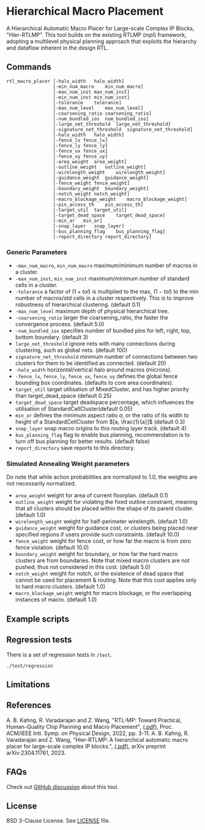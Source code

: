 # Hierarchical Macro Placement

A Hierarchical Automatic Macro Placer for Large-scale Complex IP Blocks, "Hier-RTLMP".
This tool builds on the existing RTLMP (*mpl*) framework, adopting a multilevel physical 
planning approach that exploits the hierarchy and dataflow inherent in the design RTL.

## Commands

```
rtl_macro_placer [-halo_width   halo_width]
                 [-min_num_macro    min_num_macro]
                 [-max_num_inst max_num_inst]  
                 [-min_num_inst min_num_inst] 
                 [-tolerance    tolerance]     
                 [-max_num_level    max_num_level] 
                 [-coarsening_ratio coarsening_ratio]
                 [-num_bundled_ios  num_bundled_ios]
                 [-large_net_threshold  large_net_threshold]
                 [-signature_net_threshold  signature_net_threshold]
                 [-halo_width   halo_width] 
                 [-fence_lx fence_lx] 
                 [-fence_ly fence_ly]
                 [-fence_ux fence_ux]
                 [-fence_uy fence_uy]
                 [-area_weight  area_weight] 
                 [-outline_weight   outline_weight] 
                 [-wirelength_weight    wirelength_weight]
                 [-guidance_weight  guidance_weight]
                 [-fence_weight fence_weight] 
                 [-boundary_weight  boundary_weight]
                 [-notch_weight notch_weight]
                 [-macro_blockage_weight    macro_blockage_weight]
                 [-pin_access_th    pin_access_th]
                 [-target_util  target_util]
                 [-target_dead_space    target_dead_space]
                 [-min_ar   min_ar]
                 [-snap_layer   snap_layer]
                 [-bus_planning_flag    bus_planning_flag]
                 [-report_directory report_directory]

```

### Generic Parameters 

-   `-max_num_macro`, `min_num_macro` maximum/minimum number of macros in a cluster.
-   `-max_num_inst`, `min_num_inst` maximum/minimum number of standard cells in a cluster.
-   `-tolerance` a factor of $(1 + tol)$ is multiplied to the max, $(1 - tol)$ to the min number of 
macros/std cells in a cluster respectively. This is to improve robustness of hierarchical clustering.
(default 0.1)
-   `-max_num_level` maximum depth of physical hierarchical tree.
-   `-coarsening_ratio` larger the coarsening_ratio, the faster the convergence process. (default 5.0)
-   `-num_bundled_ios` specifies number of bundled pins for left, right, top, bottom boundary. (default 3)
-   `large_net_threshold` ignore nets with many connections during clustering, such as global nets. (default 100)
-   `signature_net_threshold` minimum number of connections between two clusters for them to be identified as connected. (default 20)
-   `-halo_width` horizontal/vertical halo around macros (microns).
-   `-fence_lx`, `fence_ly`, `fence_ux`, `fence_uy` defines the global fence bounding box coordinates. (defaults to core area coordinates).
-   `target_util` target utilisation of MixedCluster, and has higher priority than target_dead_space (default 0.25)
-   `target_dead_space` target deadspace percentage, which influences the utilisation of StandardCellCluster(default 0.05)
-   `min_ar` defines the minimum aspect ratio $a$, or the ratio of its width to height of a StandardCellCluster from $[a, \frac{1}{a}]$ (default 0.3)
-   `snap_layer` snap macro origins to this routing layer track. (default 4)
-   `bus_planning_flag` flag to enable bus planning, recommendation is to turn off bus planning for better results.  (default false)
-   `report_directory` save reports to this directory. 


### Simulated Annealing Weight parameters

Do note that while action probabilities are normalized to 1.0, the weights are not necessarily normalized. 
-   `area_weight` weight for area of current floorplan. (default 0.1)
-   `outline_weight` weight for violating the fixed outline constraint, meaning that all clusters should be placed within the shape of its parent cluster. (default 1.0)
-   `wirelength_weight` weight for half-perimeter wirelength. (default 1.0)
-   `guidance_weight` weight for guidance cost, or clusters being placed near specified regions if users provide such constraints. (default 10.0)
-   `fence_weight` weight for fence cost, or how far the macro is from zero fence violation. (default 10.0)
-   `boundary_weight` weight for boundary, or how far the hard macro clusters are from boundaries. Note that mixed macro clusters are not pushed, thus not considered in this cost. (default 5.0)
-   `notch_weight` weight for notch, or the existence of dead space that cannot be used for placement & routing. Note that this cost applies only to hard macro clusters. (default 1.0)
-   `macro_blockage_weight` weight for macro blockage, or the overlapping instances of macro. (default 1.0)

## Example scripts

## Regression tests

There is a set of regression tests in `/test`.

```shell
./test/regression
```

## Limitations

## References
A. B. Kahng, R. Varadarajan and Z. Wang, 
"RTL-MP: Toward Practical, Human-Quality Chip Planning and Macro Placement",
[(.pdf)](https://vlsicad.ucsd.edu/Publications/Conferences/389/c389.pdf), Proc. ACM/IEEE Intl. Symp. on Physical Design, 2022, pp. 3-11.
A. B. Kahng, R. Varadarajan and Z. Wang,
"Hier-RTLMP: A hierarchical automatic macro placer for large-scale complex IP blocks.",
[(.pdf)](https://arxiv.org/pdf/2304.11761.pdf), arXiv preprint arXiv:2304.11761, 2023.

## FAQs

Check out [GitHub discussion](https://github.com/The-OpenROAD-Project/OpenROAD/discussions/categories/q-a?discussions_q=category%3AQ%26A+hier-rtlmp+OR+hier+OR+mpl2) about this tool.

## License

BSD 3-Clause License. See [LICENSE](../../LICENSE) file.
